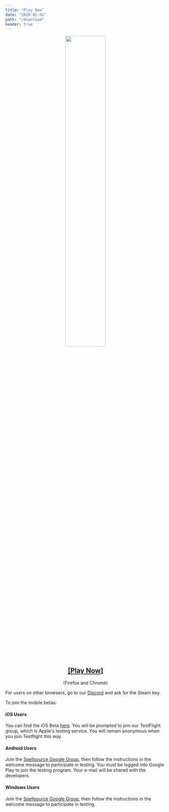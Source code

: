 ```yaml
---
title: "Play Now"
date: "2020-02-01"
path: "/download"
header: true
---
```


<div style="text-align: center;">
    <img src="../assets/play-now.gif" width="50%"/>
    <h2><a href="/game">[Play Now]</a></h2>
    <p>(Firefox and Chrome)</p>
</div>

For users on other browsers, go to our [Discord](https://discord.gg/HmbESh2) and ask for the Steam key.
 
To join the mobile betas:

#### iOS Users

You can find the iOS Beta [here](https://testflight.apple.com/join/pkMfO2qa). You will be prompted to join our TestFlight group, which is Apple's testing service. You will remain anonymous when you join Testflight this way.

#### Android Users

Join the [Spellsource Google Group](https://groups.google.com/forum/#!forum/spellsource-alpha-testers), then follow the instructions in the welcome message to participate in testing.
You must be logged into Google Play to join the testing program. Your e-mail will be shared with the developers. 

#### Windows Users

Join the [Spellsource Google Group](https://groups.google.com/forum/#!forum/spellsource-alpha-testers), then follow the instructions in the welcome message to participate in testing.
